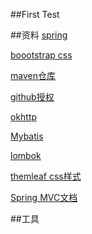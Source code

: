 ##First Test

##资料
[spring](https://spring.io/guides/gs/serving-web-content/)

[boootstrap css](https://v3.bootcss.com/getting-started/)

[maven仓库](https://mvnrepository.com/)

[github授权](https://developer.github.com/apps/building-oauth-apps/creating-an-oauth-app/使用github登录)

[okhttp](https://square.github.io/okhttp/)

[Mybatis](https://blog.mybatis.org/)

[lombok](https://projectlombok.org/)

[themleaf css样式](https://www.thymeleaf.org/doc/tutorials/3.0/usingthymeleaf.html)

[Spring MVC文档](https://docs.spring.io/spring/docs/5.0.3.RELEASE/spring-framework-reference/web.html#mvc-handlermapping-interceptor)


##工具


